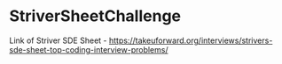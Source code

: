 # StriverSheetChallenge
Link of Striver SDE Sheet - https://takeuforward.org/interviews/strivers-sde-sheet-top-coding-interview-problems/

